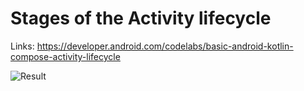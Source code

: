 # Stages of the Activity lifecycle

Links: https://developer.android.com/codelabs/basic-android-kotlin-compose-activity-lifecycle

![Result](result/result.gif)
